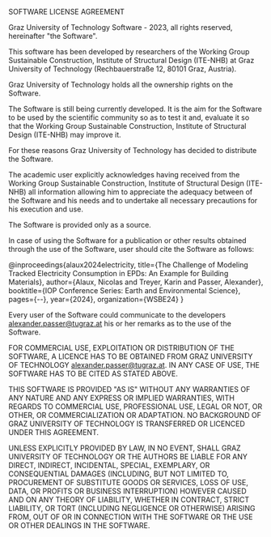 SOFTWARE LICENSE AGREEMENT

Graz University of Technology Software - 2023, all rights reserved, hereinafter "the Software".

This software has been developed by researchers of the Working Group Sustainable Construction, Institute of Structural Design (ITE-NHB) at Graz University of Technology (Rechbauerstraße 12, 80101 Graz, Austria).

Graz University of Technology holds all the ownership rights on the Software.

The Software is still being currently developed. It is the aim for the Software to be used by the scientific community so as to test it and, evaluate it so that the Working Group Sustainable Construction, Institute of Structural Design (ITE-NHB) may improve it.

For these reasons Graz University of Technology has decided to distribute the Software.

The academic user explicitly acknowledges having received from the Working Group Sustainable Construction, Institute of Structural Design (ITE-NHB) all information allowing him to appreciate the adequacy between of the Software and his needs and to undertake all necessary precautions for his execution and use.

The Software is provided only as a source.

In case of using the Software for a publication or other results obtained through the use of the Software, user should cite the Software as follows:

@inproceedings{alaux2024electricity,
title={The Challenge of Modeling Tracked Electricity Consumption in EPDs: An Example for Building Materials},
author={Alaux, Nicolas and Treyer, Karin and Passer, Alexander},
booktitle={IOP Conference Series: Earth and Environmental Science},
pages={--},
year={2024},
organization={WSBE24}
}

Every user of the Software could communicate to the developers alexander.passer@tugraz.at his or her remarks as to the use of the Software.

FOR COMMERCIAL USE, EXPLOITATION OR DISTRIBUTION OF THE SOFTWARE, A LICENCE HAS TO BE OBTAINED FROM GRAZ UNIVERSITY OF TECHNOLOGY  alexander.passer@tugraz.at. IN ANY CASE OF USE, THE SOFTWARE HAS TO BE CITED AS STATED ABOVE.

THIS SOFTWARE IS PROVIDED "AS IS" WITHOUT ANY WARRANTIES OF ANY NATURE AND ANY EXPRESS OR IMPLIED WARRANTIES, WITH REGARDS TO COMMERCIAL USE, PROFESSIONAL USE, LEGAL OR NOT, OR OTHER, OR COMMERCIALIZATION OR ADAPTATION. NO BACKGROUND OF GRAZ UNIVERSITY OF TECHNOLOGY IS TRANSFERRED OR LICENCED UNDER THIS AGREEMENT.

UNLESS EXPLICITLY PROVIDED BY LAW, IN NO EVENT, SHALL GRAZ UNIVERSITY OF TECHNOLOGY OR THE AUTHORS BE LIABLE FOR ANY DIRECT, INDIRECT, INCIDENTAL, SPECIAL, EXEMPLARY, OR CONSEQUENTIAL DAMAGES (INCLUDING, BUT NOT LIMITED TO, PROCUREMENT OF SUBSTITUTE GOODS OR SERVICES, LOSS OF USE, DATA, OR PROFITS OR BUSINESS INTERRUPTION) HOWEVER CAUSED AND ON ANY THEORY OF LIABILITY, WHETHER IN CONTRACT, STRICT LIABILITY, OR TORT (INCLUDING NEGLIGENCE OR OTHERWISE) ARISING FROM, OUT OF OR IN CONNECTION WITH THE SOFTWARE OR THE USE OR OTHER DEALINGS IN THE SOFTWARE.

